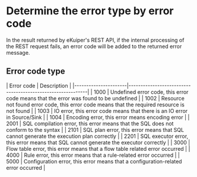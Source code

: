 # Determine the error type by error code

In the result returned by eKuiper's REST API, if the internal processing of the REST request fails, an error code will be added to the returned error message.

## Error code type

| Error code | Description |
|----------------------|-------------------------- ----------------------------------|
| 1000 | Undefined error code, this error code means that the error was found to be undefined |
| 1002 | Resource not found error code, this error code means that the required resource is not found |
| 1003 | IO error, this error code means that there is an IO error in Source/Sink |
| 1004 | Encoding error, this error means encoding error |
| 2001 | SQL compilation error, this error means that the SQL does not conform to the syntax |
| 2101 | SQL plan error, this error means that SQL cannot generate the execution plan correctly |
| 2201 | SQL executor error, this error means that SQL cannot generate the executor correctly |
| 3000 | Flow table error, this error means that a flow table related error occurred |
| 4000 | Rule error, this error means that a rule-related error occurred |
| 5000 | Configuration error, this error means that a configuration-related error occurred |
